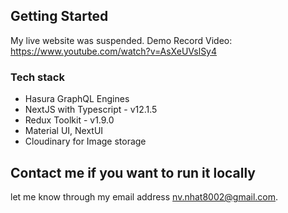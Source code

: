 ## Getting Started

My live website was suspended.
Demo Record Video: https://www.youtube.com/watch?v=AsXeUVslSy4

### Tech stack

- Hasura GraphQL Engines
- NextJS with Typescript - v12.1.5
- Redux Toolkit - v1.9.0
- Material UI, NextUI
- Cloudinary for Image storage

## Contact me if you want to run it locally
  let me know through my email address nv.nhat8002@gmail.com.
